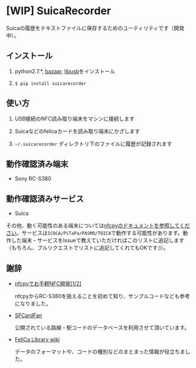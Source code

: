 [WIP] SuicaRecorder
===================

Suicaの履歴をテキストファイルに保存するためのユーティリティです（開発中）。


インストール
----------

1. python2.7.*, [bazaar](http://bazaar.canonical.com/), [libusb](http://libusb.info)をインストール

2. `$ pip install suicarecorder`


使い方
-----

1. USB接続のNFC読み取り端末をマシンに接続します

2. Suicaなどのfelicaカードを読み取り端末にかざします

3. `~/.suicarecorder` ディレクトリ下のファイルに履歴が記録されます


動作確認済み端末
-------------

* Sony RC-S380


動作確認済みサービス
----------------

* Suica

その他、動く可能性のある端末については[nfcpyのドキュメントを参照してください](https://nfcpy.readthedocs.org/en/latest/overview.html#supported-hardware)。サービスは`ICOCA/PiTaPa/PASMO/TOICA`で動作する可能性があります。動作した端末・サービスをIssueで教えていただければこのリストに追記します（もちろん、プルリクエストでリストに追記してくれてもOKです:)）。


謝辞
---

* [nfcpyでお手軽NFC開発[1/2]](http://techblog.qoncept.jp/?p=165)

    nfcpyからRC-S380を扱えることを初めて知り、サンプルコードなども参考になりました。

* [SFCardFan](http://www.denno.net/SFCardFan/index.php)

    公開されている路線・駅コードのデータベースを利用させて頂いています。

* [FeliCa Library wiki](http://sourceforge.jp/projects/felicalib/wiki/suica)

    データのフォーマットや、コードの種別などのまとまった情報が役立ちました。
